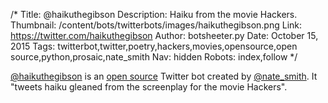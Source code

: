 /*
Title: @haikuthegibson
Description: Haiku from the movie Hackers.
Thumbnail: /content/bots/twitterbots/images/haikuthegibson.png
Link: https://twitter.com/haikuthegibson
Author: botsheeter.py
Date: October 15, 2015
Tags: twitterbot,twitter,poetry,hackers,movies,opensource,open source,python,prosaic,nate_smith
Nav: hidden
Robots: index,follow
*/

[@haikuthegibson](https://twitter.com/haikuthegibson) is an [open source](https://github.com/nathanielksmith/haikuthegibson) Twitter bot created by [@nate_smith](https://twitter.com/nate_smith). It "tweets haiku gleaned from the screenplay for the movie Hackers".

